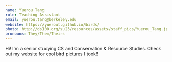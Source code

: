 ```yaml
---
name: Yuerou Tang
role: Teaching Assistant
email: yuerou.tang@berkeley.edu
website: https://yuerout.github.io/birds/
photo: http://ds100.org/su23/resources/assets/staff_pics/Yuerou_Tang.jpg
pronouns: They/Them/Theirs
---
```

Hi! I'm a senior studying CS and Conservation & Resource Studies. Check out my website for cool bird pictures I took!!
